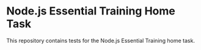 # Node.js Essential Training Home Task

This repository contains tests for the Node.js Essential Training home task. 